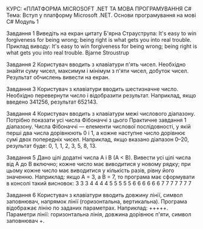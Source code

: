 КУРС: «ПЛАТФОРМА MICROSOFT .NET
ТА МОВА ПРОГРАМУВАННЯ C#
Тема: Вступ у платформу Microsoft .NET.
Основи програмування на мові C#
Модуль 1

Завдання 1
Виведіть на екран цитату Б'ярна Страуструпа: It's easy
to win forgiveness for being wrong; being right is what gets you
into real trouble.
Приклад виводу:
It's easy to win forgiveness for being wrong;
being right is what gets you into real trouble.
Bjarne Stroustrup

Завдання 2
Користувач вводить з клавіатури п'ять чисел. Необхідно знайти суму чисел, максимум і мінімум з п'яти чисел,
добуток чисел. Результат обчислень вивести на екран.

Завдання 3
Користувач з клавіатури вводить шестизначне число.
Необхідно перевернути число і відобразити результат.
Наприклад, якщо введено 341256, результат 652143.

Завдання 4
Користувач вводить з клавіатури межі числового діапазону. Потрібно показати усі числа Фібоначчі з цього
Практичне завдання
1
діапазону. Числа Фібоначчі — елементи числової послідовності, у якій перші два числа дорівнюють 0 і 1, а кожне
наступне число дорівнює сумі двох попередніх чисел.
Наприклад, якщо вказано діапазон 0–20, результат буде:
0, 1, 1, 2, 3, 5, 8, 13.

Завдання 5
Дано цілі додатні числа A і B (A < B). Вивести усі цілі
числа від A до B включно; кожне число має виводитися у
новому рядку; при цьому кожне число має виводитися у
кількість разів, рівну його значенню. Наприклад: якщо А
= 3, а В = 7, то програма має сформувати в консолі такий
висновок:
3 3 3
4 4 4 4
5 5 5 5 5
6 6 6 6 6 6
7 7 7 7 7 7 7

Завдання 6
Користувач з клавіатури вводить довжину лінії, символ
заповнювач, напрямок лінії (горизонтальна, вертикальна).
Програма відображає лінію по заданих параметрах.
Наприклад: +++++.
Параметри лінії: горизонтальна лінія, довжина дорівнює п'яти, символ заповнювач +.
